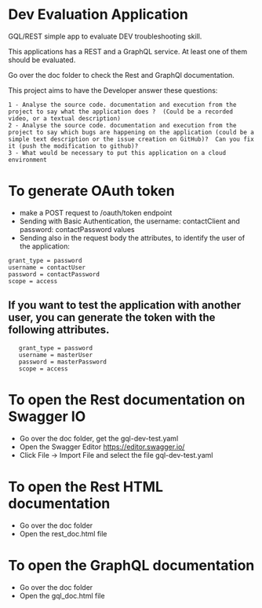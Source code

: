 # Dev Evaluation Application
GQL/REST simple app to evaluate DEV troubleshooting skill.

This applications has a REST and a GraphQL service. At least one of them should be evaluated.

Go over the doc folder to check the Rest and GraphQl documentation.

This project aims to have the Developer answer these questions:
```
1 - Analyse the source code. documentation and execution from the project to say what the application does ?  (Could be a recorded video, or a textual description)
2 - Analyse the source code. documentation and execution from the project to say which bugs are happening on the application (could be a simple text description or the issue creation on GitHub)?  Can you fix it (push the modification to github)?
3 - What would be necessary to put this application on a cloud environment
```

# To generate OAuth token
- make a POST request to /oauth/token endpoint
- Sending with Basic Authentication, the username: contactClient and password: contactPassword values
- Sending also in the request body the attributes, to identify the user of the application:
```
grant_type = password
username = contactUser
password = contactPassword
scope = access
```
##  If you want to test the application with another user, you can generate the token with the following attributes.
```
   grant_type = password
   username = masterUser
   password = masterPassword
   scope = access
```


# To open the Rest documentation on Swagger IO
- Go over the doc folder, get the gql-dev-test.yaml
- Open the Swagger Editor  https://editor.swagger.io/  
- Click File -> Import File and select the file  gql-dev-test.yaml

# To open the Rest HTML documentation
- Go over the doc folder
- Open the rest_doc.html file

# To open the GraphQL documentation
- Go over the doc folder
- Open the gql_doc.html file